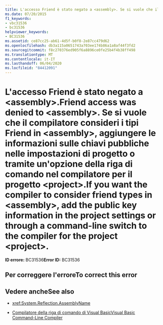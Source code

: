 ```yaml
---
title: L'accesso Friend è stato negato a <assembly>. Se si vuole che il compilatore consideri i tipi Friend in <assembly>, aggiungere le informazioni sulle chiavi pubbliche nelle impostazioni di progetto o tramite un'opzione della riga di comando nel compilatore per il progetto <project>.
ms.date: 07/20/2015
f1_keywords:
- vbc31536
- bc31536
helpviewer_keywords:
- BC31536
ms.assetid: ce87cc25-ab61-4d5f-b0f8-2e87cc479d62
ms.openlocfilehash: db3a115a0651743a703ee174b86a1a8af44f3fd2
ms.sourcegitcommit: f8c270376ed905f6a8896ce0fe25b4f4b38ff498
ms.translationtype: MT
ms.contentlocale: it-IT
ms.lasthandoff: 06/04/2020
ms.locfileid: "84412091"
---
```

# <a name="friend-access-was-denied-to-assembly-if-you-want-the-compiler-to-consider-friend-types-in-assembly-add-the-public-key-information-in-the-project-settings-or-through-a-command-line-switch-to-the-compiler-for-the-project-project"></a><span data-ttu-id="6a600-103">L'accesso Friend è stato negato a \<assembly>.</span><span class="sxs-lookup"><span data-stu-id="6a600-103">Friend access was denied to \<assembly>.</span></span> <span data-ttu-id="6a600-104">Se si vuole che il compilatore consideri i tipi Friend in \<assembly>, aggiungere le informazioni sulle chiavi pubbliche nelle impostazioni di progetto o tramite un'opzione della riga di comando nel compilatore per il progetto \<project>.</span><span class="sxs-lookup"><span data-stu-id="6a600-104">If you want the compiler to consider friend types in \<assembly>, add the public key information in the project settings or through a command-line switch to the compiler for the project \<project>.</span></span>

<span data-ttu-id="6a600-105">**ID errore:** BC31536</span><span class="sxs-lookup"><span data-stu-id="6a600-105">**Error ID:** BC31536</span></span>

## <a name="to-correct-this-error"></a><span data-ttu-id="6a600-106">Per correggere l'errore</span><span class="sxs-lookup"><span data-stu-id="6a600-106">To correct this error</span></span>

## <a name="see-also"></a><span data-ttu-id="6a600-107">Vedere anche</span><span class="sxs-lookup"><span data-stu-id="6a600-107">See also</span></span>

- <xref:System.Reflection.AssemblyName>

- [<span data-ttu-id="6a600-108">Compilatore della riga di comando di Visual Basic</span><span class="sxs-lookup"><span data-stu-id="6a600-108">Visual Basic Command-Line Compiler</span></span>](../reference/command-line-compiler/index.md)
